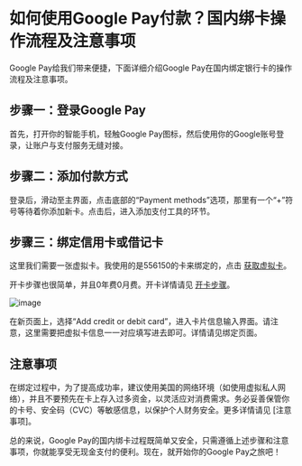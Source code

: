 # 如何使用Google Pay付款？国内绑卡操作流程及注意事项

Google Pay给我们带来便捷，下面详细介绍Google Pay在国内绑定银行卡的操作流程及注意事项。

## 步骤一：登录Google Pay

首先，打开你的智能手机，轻触Google Pay图标，然后使用你的Google账号登录，让账户与支付服务无缝对接。

## 步骤二：添加付款方式

登录后，滑动至主界面，点击底部的“Payment methods”选项，那里有一个“+”符号等待着你添加新卡。点击后，进入添加支付工具的环节。

## 步骤三：绑定信用卡或借记卡

这里我们需要一张虚拟卡。我使用的是556150的卡来绑定的，点击 [获取虚拟卡](https://gpt.fomepay.com/#/pages/login/index?d=Q3DD80)。

开卡步骤也很简单，并且0年费0月费。开卡详情请见 [开卡步骤](https://gpt.fomepay.com/#/pages/login/index?d=Q3DD80)。

![image](https://github.com/ryuunosuk88/Google-Pay/assets/169963068/87077315-8795-4d21-b925-adb1104a71cb)

在新页面上，选择“Add credit or debit card”，进入卡片信息输入界面。请注意，这里需要把虚拟卡信息一一对应填写进去即可。详情请见绑定页面。

## 注意事项

在绑定过程中，为了提高成功率，建议使用美国的网络环境（如使用虚拟私人网络），并且不要预先在卡上存入过多资金，以灵活应对消费需求。务必妥善保管你的卡号、安全码（CVC）等敏感信息，以保护个人财务安全。更多详情请见 [注意事项]。

总的来说，Google Pay的国内绑卡过程既简单又安全，只需遵循上述步骤和注意事项，你就能享受无现金支付的便利。现在，就开始你的Google Pay之旅吧！
